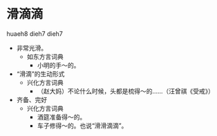 



# 滑滴滴
huaeh8 dieh7 dieh7
+ 非常光滑。
  * 如东方言词典
    - 小明的手～的。
+ “滑滴”的生动形式
  * 兴化方言词典
    - （赵大妈）不论什么时候，头都是梳得～的……（汪曾祺《受戒》）
+ 齐备、完好
  * 兴化方言词典
    - 酒筵准备得～的。
    - 车子修得～的。也说“滑滑滴滴”。
